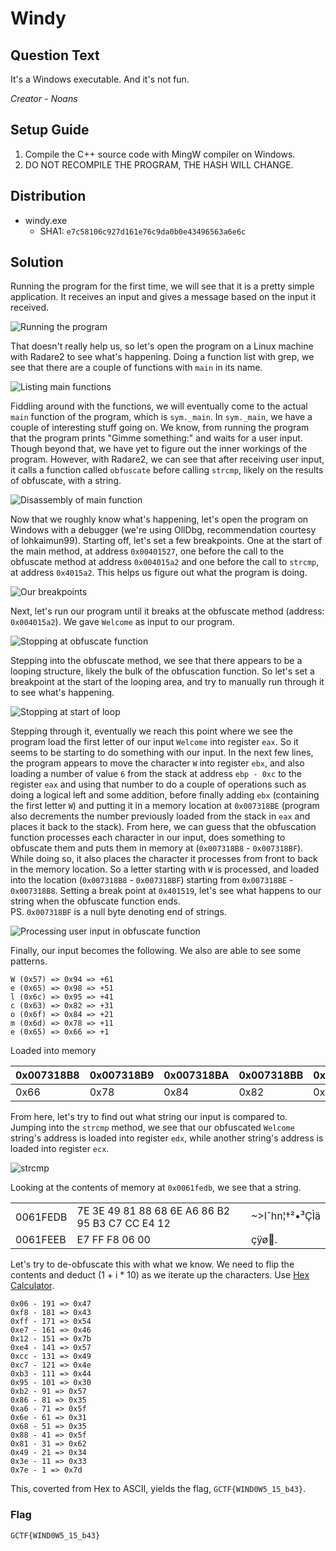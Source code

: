 # Windy

## Question Text

It's a Windows executable. And it's not fun.

*Creator - Noans*

## Setup Guide
1. Compile the C++ source code with MingW compiler on Windows.
2. DO NOT RECOMPILE THE PROGRAM, THE HASH WILL CHANGE.

## Distribution
- windy.exe
    - SHA1: `e7c58106c927d161e76c9da0b0e43496563a6e6c`

## Solution
Running the program for the first time, we will see that it is a pretty simple application. It receives an input and gives a message based on the input it received.

![Running the program](solution/run.jpg)

That doesn't really help us, so let's open the program on a Linux machine with Radare2 to see what's happening. Doing a function list with grep, we see that there are a couple of functions with `main` in its name.

![Listing main functions](solution/function_list.jpg)

Fiddling around with the functions, we will eventually come to the actual `main` function of the program, which is `sym._main`. In `sym._main`, we have a couple of interesting stuff going on. We know, from running the program that the program prints "Gimme something:" and waits for a user input. Though beyond that, we have yet to figure out the inner workings of the program. However, with Radare2, we can see that after receiving user input, it calls a function called `obfuscate` before calling `strcmp`, likely on the results of obfuscate, with a string.

![Disassembly of main function](solution/interest_main.jpg)

Now that we roughly know what's happening, let's open the program on Windows with a debugger (we're using OllDbg, recommendation courtesy of lohkaimun99). Starting off, let's set a few breakpoints. One at the start of the main method, at address `0x00401527`, one before the call to the obfuscate method at address `0x004015a2` and one before the call to `strcmp`, at address `0x4015a2`. This helps us figure out what the program is doing.

![Our breakpoints](solution/breakpoints.jpg)

Next, let's run our program until it breaks at the obfuscate method (address: `0x004015a2`). We gave `Welcome` as input to our program.

![Stopping at obfuscate function](solution/run_breakobfs.jpg)

Stepping into the obfuscate method, we see that there appears to be a looping structure, likely the bulk of the obfuscation function. So let's set a breakpoint at the start of the looping area, and try to manually run through it to see what's happening.

![Stopping at start of loop](solution/run_breakloop.jpg)

Stepping through it, eventually we reach this point where we see the program load the first letter of our input `Welcome` into register `eax`. So it seems to be starting to do something with our input. In the next few lines, the program appears to move the character `W` into register `ebx`, and also loading a number of value `6` from the stack at address `ebp - 0xc` to the register `eax` and using that number to do a couple of operations such as doing a logical left and some addition, before finally adding `ebx` (containing the first letter `W`) and putting it in a memory location at `0x007318BE` (program also decrements the number previously loaded from the stack in `eax` and places it back to the stack). From here, we can guess that the obfuscation function processes each character in our input, does something to obfuscate them and puts them in memory at (`0x007318B8` - `0x007318BF`). While doing so, it also places the character it processes from front to back in the memory location. So a letter starting with `W` is processed, and loaded into the location (`0x007318B8` - `0x007318BF`) starting from `0x007318BE` - `0x007318B8`. Setting a break point at `0x401519`, let's see what happens to our string when the obfuscate function ends.  
PS. `0x007318BF` is a null byte denoting end of strings.

![Processing user input in obfuscate function](solution/load_char.jpg)

Finally, our input becomes the following. We also are able to see some patterns.
```
W (0x57) => 0x94 => +61
e (0x65) => 0x98 => +51
l (0x6c) => 0x95 => +41
c (0x63) => 0x82 => +31
o (0x6f) => 0x84 => +21
m (0x6d) => 0x78 => +11
e (0x65) => 0x66 => +1
```
Loaded into memory

0x007318B8|0x007318B9|0x007318BA|0x007318BB|0x007318BC|0x007318BD|0x007318BE|0x007318BF
---|---|---|---|---|---|---|---
0x66|0x78|0x84|0x82|0x95|0x98|0x94|0x00

From here, let's try to find out what string our input is compared to. Jumping into the `strcmp` method, we see that our obfuscated `Welcome` string's address is loaded into register `edx`, while another string's address is loaded into register `ecx`.

![strcmp](solution/strcmp.jpg)

Looking at the contents of memory at `0x0061fedb`, we see that a string.

<table>
    <tbody>
        <tr>
            <td>0061FEDB</td>
            <td>7E 3E 49 81 88 68 6E A6 86 B2 95 B3 C7 CC E4 12</td>
            <td>~>Iˆhn¦†²•³ÇÌä</td>
        <tr>
        <tr>
            <td>0061FEEB</td>
            <td>E7 FF F8 06 00                                 </td>
            <td>çÿø.</td>
    </tbody>
</table>

Let's try to de-obfuscate this with what we know. We need to flip the contents and deduct (1 + i * 10) as we iterate up the characters. Use [Hex Calculator](https://www.calculator.net/hex-calculator.html).
```
0x06 - 191 => 0x47
0xf8 - 181 => 0x43
0xff - 171 => 0x54
0xe7 - 161 => 0x46
0x12 - 151 => 0x7b
0xe4 - 141 => 0x57
0xcc - 131 => 0x49
0xc7 - 121 => 0x4e
0xb3 - 111 => 0x44
0x95 - 101 => 0x30
0xb2 - 91 => 0x57
0x86 - 81 => 0x35
0xa6 - 71 => 0x5f
0x6e - 61 => 0x31
0x68 - 51 => 0x35
0x88 - 41 => 0x5f
0x81 - 31 => 0x62
0x49 - 21 => 0x34
0x3e - 11 => 0x33
0x7e - 1 => 0x7d
```

This, coverted from Hex to ASCII, yields the flag, `GCTF{WIND0W5_15_b43}`.

### Flag
`GCTF{WIND0W5_15_b43}`